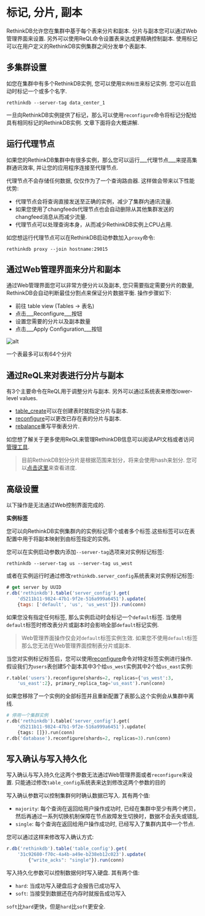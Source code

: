 # 标记, 分片, 副本
RethinkDB允许您在集群中基于每个表来分片和副本. 
分片与副本您可以通过Web管理界面来设置.
另外可以使用ReQL命令设置表来达成更精确控制副本. 使用标记可以在用户定义的RethinkDB实例集群之间分发单个表副本.

## 多集群设置
如您在集群中有多个RethinkDB实例, 您可以使用`实例标签`来标记实例. 您可以在启动时标记一个或多个名字.
```
rethinkdb --server-tag data_center_1
```
一旦向RethinkDB实例提供了标记，那么可以使用`reconfigure`命令将标记分配给具有相同标记的RethinkDB实例. 文章下面将会大概讲解.

## 运行代理节点

如果您的RethinkDB集群中有很多实例，那么您可以运行___代理节点___来提高集群通讯效率, 并让您的应用程序连接至代理节点.

代理节点不会存储任何数据, 仅仅作为了一个查询路由器. 这样做会带来以下性能优势:
* 代理节点会将查询直接发送至正确的实例，减少了集群内通讯流量.
* 如果您使用了changfeeds代理节点也会自动删除从其他集群发送的changfeed消息从而减少流量.
* 代理节点可以处理查询本身，从而减少RethinkDB实例上CPU占用.

如您想运行代理节点可以在RethinkDB启动参数加入`proxy`命令:
```
rethinkdb proxy --join hostname:29015
```

## 通过Web管理界面来分片和副本

通过Web管理界面您可以非常方便分片以及副本, 您只需要指定需要分片的数量, 
RethinkDB会自动判断最佳分割点来保证分片数据平衡. 操作步骤如下:

* 前往 table view (Tables → 表名)
* 点击___Reconfigure___按钮
* 设置您需要的分片以及副本数量
* 点击___Apply Configuration___按钮

![alt](/DocsPages/images/shares_process.gif)

一个表最多可以有64个分片

## 通过ReQL来对表进行分片与副本

有3个主要命令在ReQL用于调整分片与副本. 另外可以通过系统表来修改lower-level values.
* [table_create](https://www.rethinkdb.com/api/python/table_create)可以在创建表时就指定分片与副本.
* [reconfigure](https://www.rethinkdb.com/api/python/reconfigure)可以更改已存在表的分片与副本.
* [rebalance](https://www.rethinkdb.com/api/python/rebalance)重写平衡表分片.

如您想了解关于更多使用ReQL来管理RethinkDB信息可以阅读API文档或者访问[管理工具](/docs/5-0).

> 目前RethinkDB划分分片是根据范围来划分，将来会使用hash来划分. 您可以[点击这里](https://github.com/rethinkdb/rethinkdb/issues/364)来查看进度.

## 高级设置
以下操作是无法通过Web控制界面完成的.

__实例标签__

您可以向RethinkDB实例集群内的实例标记零个或者多个标签.这些标签可以在表配置中用于将副本映射到由标签指定的实例。

您可以在实例启动参数内添加`--server-tag`选项来对实例标记标签:

```
rethinkdb --server-tag us --server-tag us_west
```

或者在实例运行时通过修改`rethinkdb.server_config`系统表来对实例标记标签:

```javascript
# get server by UUID
r.db('rethinkdb').table('server_config').get(
    'd5211b11-9824-47b1-9f2e-516a999a6451').update(
    {tags: ['default', 'us', 'us_west']}).run(conn)
```

如果您没有指定任何标签, 那么实例启动时会标记一个`default`标签. 当使用`default`标签时修改表分片或副本时会影响全部`default`标记实例.

> Web管理界面操作仅会对`default`标签实例生效. 如果您不使用`default`标签那么您无法在Web管理界面控制表分片或副本.

当您对实例标记标签后，您可以使用[reconfigure](https://www.rethinkdb.com/api/python/reconfigure)命令对特定标签实例进行操作.
假设我们为`users`表创建5个副本其中3个给`us_west`实例其中2个给`us_east`实例:

```python
r.table('users').reconfigure(shards=2, replicas={'us_west':3, 
    'us_east':2}, primary_replica_tag='us_east').run(conn)
```

如果您移除了一个实例的全部标签并且重新配置了表那么这个实例会从集群中离线.

```python
# 停用一个集群实例
r.db('rethinkdb').table('server_config').get(
    'd5211b11-9824-47b1-9f2e-516a999a6451').update(
    {tags: []}).run(conn)
r.db('database').reconfigure(shards=2, replicas=3).run(conn)
```

## 写入确认与写入持久化

写入确认与写入持久化这两个参数无法通过Web管理界面或者`reconfigure`来设置. 只能通过修改`table_config`系统表来达到修改这两个参数的目的

写入确认参数可以控制集群何时确认数据已写入. 其有两个值:
* `majority`: 每个查询在返回给用户操作成功时, 已经在集群中至少有两个拷贝，然后再通过一系列切换机制保障在节点故障发生切换时，数据不会丢失或错乱.
* `single`: 每个查询在返回给用户操作成功时, 已经写入了集群内其中一个节点.

您可以通过这样来修改写入确认方式:

```javascript
r.db('rethinkdb').table('table_config').get(
    '31c92680-f70c-4a4b-a49e-b238eb12c023').update(
        {"write_acks": "single"}).run(conn)
```

写入持久化参数可以控制数据何时写入硬盘. 其有两个值:
* `hard`: 当成功写入硬盘后才会报告已成功写入
* `soft`: 当接受到数据还在内存时就报告成功写入

`soft`比`hard`更快，但是`hard`比`soft`更安全.